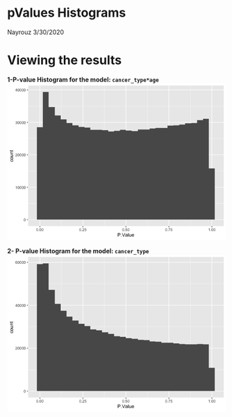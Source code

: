 pValues Histograms
================
Nayrouz
3/30/2020

# Viewing the results

**1-P-value Histogram for the model: `cancer_type*age`**
![](../results/final/pValue-Histogram-cancerType-age-1.png)

**2- P-value Histogram for the model: `cancer_type`**
![](../results/final/pValue-Histogram-cancerType-1.png)

